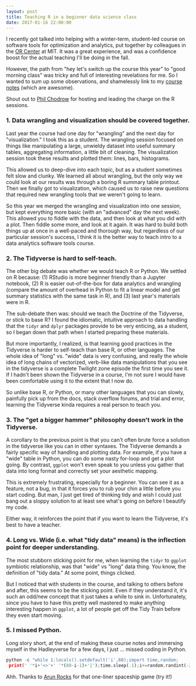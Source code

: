 ```yaml
---
layout: post
title: Teaching R in a beginner data science class
date: 2017-01-16 22:00:00
---
```


I recently got talked into helping with a winter-term, student-led course on software tools for optimization and analytics, put together by colleagues in the [OR Center](http://orc.mit.edu) at MIT.  It was a great experience, and was a confidence boost for the actual teaching I'll be doing in the fall.  

However, the path from "hey let's switch up the course this year" to "good morning class" was tricky and full of interesting revelations for me.  So I wanted to sum up some observations, and shamelessly link to my [course notes](https://philchodrow.github.io/cos_2017/2_wrangling_and_viz/S2_master.html) (which are awesome).  

Shout out to [Phil Chodrow](http://philchodrow.github.io) for hosting and leading the charge on the R sessions.

### 1. Data wrangling and visualization should be covered together.

Last year the course had one day for "wrangling" and the next day for "visualization."  I took this as a student.  The wrangling session focused on things like manipulating a large, unwieldy dataset into useful summary tables, aggregating information, a little bit of cleaning.  The visualization session took these results and plotted them: lines, bars, histograms.

This allowed us to deep-dive into each topic, but as a student sometimes felt slow and clunky.  We learned all about wrangling, but the only way we could look at our results was through a boring R summary table printout.  Then we finally got to visualization, which caused us to raise new questions that required new wrangling tools that we weren't going to learn.

So this year we merged the wrangling and visualization into one session, but kept everything more basic (with an "advanced" day the next week).  This allowed you to fiddle with the data, and then look at what you did with a plot.  Then fiddle some more, and look at it again.  It was hard to build both things up at once in a well-paced and thorough way, but regardless of our particular session's success, I think it is the better way to teach intro to a data analytics software tools course.

### 2. The Tidyverse is hard to self-teach.

The other big debate was whether we would teach R or Python.  We settled on R because: (1) RStudio is more beginner friendly than a Jupyter notebook, (2) R is easier out-of-the-box for data analytics and wrangling (compare the amount of overhead in Python to fit a linear model and get summary statistics with the same task in R), and (3) last year's materials were in R.

The sub-debate then was: should we teach the Doctrine of the Tidyverse, or stick to base R?  I found the idiomatic, intuitive approach to data handling that the `tidyr` and `dplyr` packages provide to be very enticing, as a student, so I began down that path when I started preparing these materials.  

But more importantly, I realized, is that learning good practices in the Tidyverse is harder to self-teach than base R, or other languages.  The whole idea of "long" vs. "wide" data is very confusing, and really the whole idea of long chains of vectorized, verb-like data manipulations that you see in the tidyverse is a complete Twilight zone episode the first time you see it.  If I hadn't been shown the Tidyverse in a course, I'm not sure I would have been comfortable using it to the extent that I now do.

So unlike base R, or Python, or many other languages that you can slowly, painfully pick up from the docs, stack overflow forums, and trial and error, learning the Tidyverse kinda requires a real person to teach you.

### 3. The "get a bigger hammer" philosophy doesn't work in the Tidyverse.

A corollary to the previous point is that you can't often brute force a solution in the tidyverse like you can in other syntaxes.  The Tidyverse demands a fairly specific way of handling and plotting data.  For example, if you have a "wide" table in Python, you can do some nasty for-loop and get a plot going.  By contrast, `ggplot` won't even speak to you unless you gather that data into long format and correctly set your aesthetic mapping.

This is extremely frustrating, especially for a beginner.  You can see it as a feature, not a bug, in that it forces you to rub your chin a little before you start coding.  But man, I just get tired of thinking tidy and wish I could just bang out a sloppy solution to at least see what's going on before I beautify my code.

Either way, it reinforces the point that if you want to learn the Tidyverse, it's best to have a teacher.

### 4. Long vs. Wide (i.e. what "tidy data" means) is the inflection point for deeper understanding.

The most stubborn sticking point for me, when learning the `tidyr` to `ggplot` symbiotic relationship, was that "wide" vs "long" data thing.  You know, the definition of "tidy data."  At some point, things clicked.

But I noticed that with students in the course, and talking to others before and after, this seems to be the sticking point.  Even if they understand it, it's such an odd/new concept that it just takes a while to sink in.  Unfortunately, since you have to have this pretty well mastered to make anything interesting happen in `ggplot`, a lot of people get off the Tidy Train before they even start moving.

### 5. I missed Python.

Long story short, at the end of making these course notes and immersing myself in the Hadleyverse for a few days, I just ... missed coding in Python.  

```python
python -c "while 1:locals().setdefault('i',60);import time,random;
 print(' '*i+'<>'+' '*(80-i-1)+'|');time.sleep(.1);i+=random.randint(-2,2)"
```

Ahh.  Thanks to [Arun Rocks](http://arunrocks.com/python-one-liner-games/) for that one-liner spaceship game (try it!)
